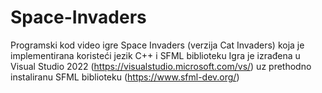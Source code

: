 # Space-Invaders
Programski kod video igre Space Invaders (verzija Cat Invaders) koja je implementirana koristeći jezik C++ i SFML biblioteku
Igra je izrađena u Visual Studio 2022 (https://visualstudio.microsoft.com/vs/) uz prethodno instaliranu SFML biblioteku (https://www.sfml-dev.org/)
